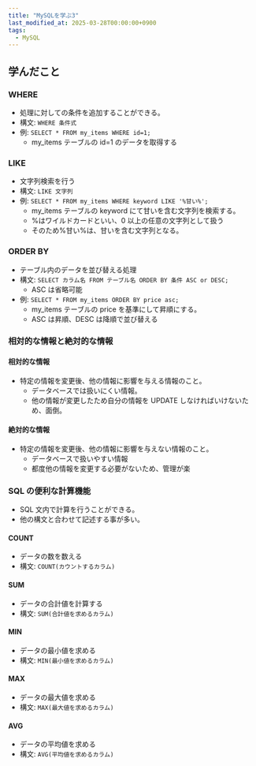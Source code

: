 ```yaml
---
title: "MySQLを学ぶ3"
last_modified_at: 2025-03-28T00:00:00+0900
tags:
  - MySQL
---
```


## 学んだこと

### WHERE

- 処理に対しての条件を追加することができる。
- 構文: `WHERE 条件式`
- 例: `SELECT * FROM my_items WHERE id=1;`
  - my_items テーブルの id=1 のデータを取得する

### LIKE

- 文字列検索を行う
- 構文: `LIKE 文字列`
- 例: `SELECT * FROM my_items WHERE keyword LIKE '%甘い%';`
  - my_items テーブルの keyword にて甘いを含む文字列を検索する。
  - %はワイルドカードといい、0 以上の任意の文字列として扱う
  - そのため%甘い%は、甘いを含む文字列となる。

### ORDER BY

- テーブル内のデータを並び替える処理
- 構文: `SELECT カラム名 FROM テーブル名 ORDER BY 条件 ASC or DESC;`
  - ASC は省略可能
- 例: `SELECT * FROM my_items ORDER BY price asc;`
  - my_items テーブルの price を基準にして昇順にする。
  - ASC は昇順、DESC は降順で並び替える

### 相対的な情報と絶対的な情報

#### 相対的な情報

- 特定の情報を変更後、他の情報に影響を与える情報のこと。
  - データベースでは扱いにくい情報。
  - 他の情報が変更したため自分の情報を UPDATE しなければいけないため、面倒。

#### 絶対的な情報

- 特定の情報を変更後、他の情報に影響を与えない情報のこと。
  - データベースで扱いやすい情報
  - 都度他の情報を変更する必要がないため、管理が楽

### SQL の便利な計算機能

- SQL 文内で計算を行うことができる。
- 他の構文と合わせて記述する事が多い。

#### COUNT

- データの数を数える
- 構文: `COUNT(カウントするカラム)`

#### SUM

- データの合計値を計算する
- 構文: `SUM(合計値を求めるカラム)`

#### MIN

- データの最小値を求める
- 構文: `MIN(最小値を求めるカラム)`

#### MAX

- データの最大値を求める
- 構文: `MAX(最大値を求めるカラム)`

#### AVG

- データの平均値を求める
- 構文: `AVG(平均値を求めるカラム)`
